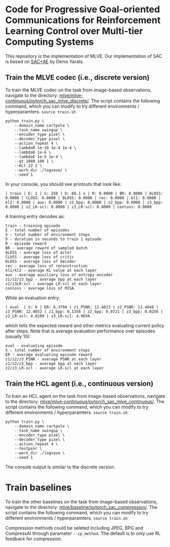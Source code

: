 # Code for Progressive Goal-oriented Communications for Reinforcement Learning Control over Multi-tier Computing Systems
This repository is the implementation of MLVE. Our implementation of SAC is based on [SAC+AE](https://github.com/denisyarats/pytorch_sac_ae) by Denis Yarats.
## Train the MLVE codec (i.e., discrete version)
To train the MLVE codec on the task from image-based observations, navigate to the directory: [mlve/mlve-continuous/pytorch_sac_mlve_discrete/](https://github.com/dezhaochen/mlve/tree/main/mlve-discrete/pytorch_sac_mlve_discrete). The script contains the following command, which you can modify to try different environments / hyperparamters. ```source train.sh```
```
python train.py \
    --domain_name cartpole \
    --task_name swingup \
    --encoder_type pixel \
    --decoder_type pixel \
    --action_repeat 4 \
    --lambdaR 1e-10 1e-4 1e-4 \
    --lambdaD 1e-6 \
    --lambdaE 1e-5 1e-4 \
    --qt 1000 100 1 \
    --KLl 22 2 \
    --work_dir ./logsave/ \
    --seed 1
```
In your console, you should see printouts that look like:
```
| train | E: 1 | S: 250 | D: 60.1 s | R: 0.0000 | BR: 0.0000 | ALOSS: 0.0000 | CLOSS: 0.0000 | DLOSS: 0.0000 | rec: 0.0000 | kl1: 0.0000 | kl2: 0.0000 | aux: 0.0000 | z1_bpp: 0.0000 | z2_bpp: 0.0000 | z3_bpp: 0.0000 | z2_LR-scl: 0.0000 | z3_LR-scl: 0.0000 | conloss: 0.0000
```
A training entry decodes as:
```
train - training episode
E - total number of episodes 
S - total number of environment steps
D - duration in seconds to train 1 episode
R - episode reward
BR - average reward of sampled batch
ALOSS - average loss of actor
CLOSS - average loss of critic
DLOSS - average loss of decoder
rec - average loss of reconstruction
kl1/kl2 - average KL value at each layer
aux - average auxiliary loss of entropy encoder
z1/z2/z3_bpp - average bpp at each layer
z2/z3LR-scl - average LR-scl at each layer
conloss - average loss of MISA
```
While an evaluation entry:
```
| eval  | S: 0 | ER: 6.3794 | z1_PSNR: 12.4813 | z2_PSNR: 12.4848 | z3_PSNR: 12.4852 | z1_bpp: 0.1356 | z2_bpp: 0.0721 | z3_bpp: 0.0256 | z2_LR-scl: 4.8209 | z3_LR-scl: 4.9656
```
which tells the expected reward and other metrics evaluating current policy after steps. Note that is average evaluation performance over episodes (usually 10):
```
eval - evaluating episode
S - total number of environment steps
ER - average evaluating episode reward
z1/z2/z3_PSNR - average PSNR at each layer
z1/z2/z3_bpp - average bpp at each layer
z2/z3_LR-scl - average LR-scl at each layer
```

## Train the HCL agent (i.e., continuous version)
To train an HCL agent on the task from image-based observations, navigate to the directory: [mlve/mlve-continuous/pytorch_sac_mlve_continuous/](https://github.com/dezhaochen/mlve/tree/main/mlve-continuous/pytorch_sac_mlve_continuous). The script contains the following command, which you can modify to try different environments / hyperparamters. ```source train.sh```
```
python train.py \
    --domain_name cartpole \
    --task_name swingup \
    --encoder_type pixel \
    --decoder_type pixel \
    --action_repeat 4 \
    --testpsnr \
    --work_dir ./logsave \
    --seed 1
```
The console output is similar to the discrete version.

# Train baselines
To train the other baselines on the task from image-based observations, navigate to the directory: [mlve/baseline/pytorch_sac_compression/](https://github.com/dezhaochen/mlve/tree/main/baseline/pytorch_sac_compression). The script contains the following command, which you can modify to try different environments / hyperparamters. ```source train.sh```

Compression methods could be seleted including JPEG, BPG and CompressAI through parameter ```--cp_method```. The default is to only use RL feedback for compression.